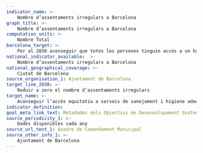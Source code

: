 ```yaml
---
indicator_name: >-
    Nombre d’assentaments irregulars a Barcelona
graph_title: >-
    Nombre d’assentaments irregulars a Barcelona
computation_units: >-
    Nombre Total
barcelona_target: >-
    Per al 2030 aconseguir que totes les persones tinguin accés a un habitatge en condicions d’higiene i salubritat adequades
national_indicator_available:  >-
    Nombre d’assentaments irregulars a Barcelona
national_geographical_coverage: >-
    Ciutat de Barcelona
source_organisation_1: Ajuntament de Barcelona
target_line_2030: >-
    Reduir a zero el nombre d’assentaments irregulars
target_name: >-
    Aconseguir l’accés equitatiu a serveis de sanejament i higiene adequats per a totes les persones, i posar fi a la defecació a l’aire lliure, amb especial atenció a les necessitats de les dones i nenes, així com de les persones en situacions vulnerables
indicator_definition:
goal_meta_link_text: Metadades dels Objectius de Desenvolupament Sostenible de les Nacions Unides (pdf 894kB)
source_periodicity_1: >-
    Dades disponibles cada any
source_url_text_1: Quadre de Comandament Municipal
source_other_info_1: >-
    Ajuntament de Barcelona
---
```

